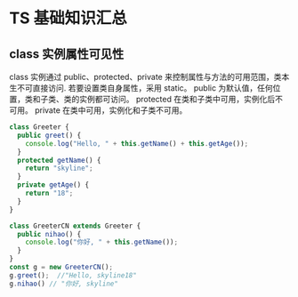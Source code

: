 # TS 基础知识汇总

## class 实例属性可见性

class 实例通过 public、protected、private 来控制属性与方法的可用范围，类本生不可直接访问.
若要设置类自身属性，采用 static。
public 为默认值，任何位置，类和子类、类的实例都可访问。
protected 在类和子类中可用，实例化后不可用。
private 在类中可用，实例化和子类不可用。

```js
class Greeter {
  public greet() {
    console.log("Hello, " + this.getName() + this.getAge());
  }
  protected getName() {
    return "skyline";
  }
  private getAge() {
    return "18";
  }
}

class GreeterCN extends Greeter {
  public nihao() {
    console.log("你好, " + this.getName());
  }
}
const g = new GreeterCN();
g.greet();  //"Hello, skyline18"
g.nihao() // "你好, skyline"

```
